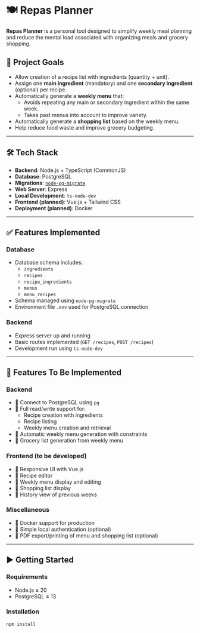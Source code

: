 # 🍽️ Repas Planner

**Repas Planner** is a personal tool designed to simplify weekly meal planning and reduce the mental load associated with organizing meals and grocery shopping.

## 🎯 Project Goals

- Allow creation of a recipe list with ingredients (quantity + unit).
- Assign one **main ingredient** (mandatory) and one **secondary ingredient** (optional) per recipe.
- Automatically generate a **weekly menu** that:
  - Avoids repeating any main or secondary ingredient within the same week.
  - Takes past menus into account to improve variety.
- Automatically generate a **shopping list** based on the weekly menu.
- Help reduce food waste and improve grocery budgeting.

---

## 🛠️ Tech Stack

- **Backend**: Node.js + TypeScript (CommonJS)
- **Database**: PostgreSQL
- **Migrations**: [`node-pg-migrate`](https://github.com/salsita/node-pg-migrate)
- **Web Server**: Express
- **Local Development**: `ts-node-dev`
- **Frontend (planned)**: Vue.js + Tailwind CSS
- **Deployment (planned)**: Docker

---

## ✅ Features Implemented

### Database
- Database schema includes:
  - `ingredients`
  - `recipes`
  - `recipe_ingredients`
  - `menus`
  - `menu_recipes`
- Schema managed using `node-pg-migrate`
- Environment file `.env` used for PostgreSQL connection

### Backend
- Express server up and running
- Basic routes implemented (`GET /recipes`, `POST /recipes`)
- Development run using `ts-node-dev`

---

## 🧩 Features To Be Implemented

### Backend
- 🔲 Connect to PostgreSQL using `pg`
- 🔲 Full read/write support for:
  - Recipe creation with ingredients
  - Recipe listing
  - Weekly menu creation and retrieval
- 🔲 Automatic weekly menu generation with constraints
- 🔲 Grocery list generation from weekly menu

### Frontend (to be developed)
- 🔲 Responsive UI with Vue.js
- 🔲 Recipe editor
- 🔲 Weekly menu display and editing
- 🔲 Shopping list display
- 🔲 History view of previous weeks

### Miscellaneous
- 🔲 Docker support for production
- 🔲 Simple local authentication (optional)
- 🔲 PDF export/printing of menu and shopping list (optional)

---

## ▶️ Getting Started

### Requirements

- Node.js ≥ 20
- PostgreSQL ≥ 13

### Installation

```bash
npm install
